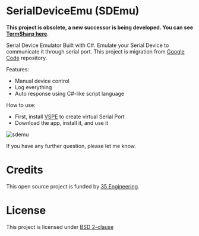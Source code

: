 # SerialDeviceEmu (SDEmu)

**This project is obsolete, a new successor is being developed. You can see [TermSharp here](https://github.com/JunianNet/TermSharp)**.

Serial Device Emulator Built with C#.
Emulate your Serial Device to communicate it through serial port.
This project is migration from [Google Code][googlecode] repository.

Features:
- Manual device control
- Log everything
- Auto response using C#-like script language

How to use:

- First, install [VSPE][vspe] to create virtual Serial Port
- Download the app, install it, and use it

![sdemu][sdemu]

If you have any further question, please let me know.

# Credits

This open source project is funded by [35 Engineering](http://35engineering.com).

# License

This project is licensed under [BSD 2-clause][bsd2]

[bsd2]: https://github.com/junian/SerialDeviceEmu/blob/master/LICENSE
[vspe]: http://www.eterlogic.com/Products.VSPE.html
[googlecode]: https://code.google.com/p/sdemu/
[sdemu]: https://raw.github.com/junian/SerialDeviceEmu/gh-pages/img/screenshots/sdemu-01.jpg "SDEmu"
[35e]: http://35engineering.com/wp-content/uploads/2013/07/35-color-web.png "35 Engineering"

